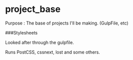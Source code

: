 # project_base
Purpose
: The base of projects I'll be making. (GulpFile, etc)

###Stylesheets

Looked after through the gulpfile. 

Runs PostCSS, cssnext, lost and some others.
